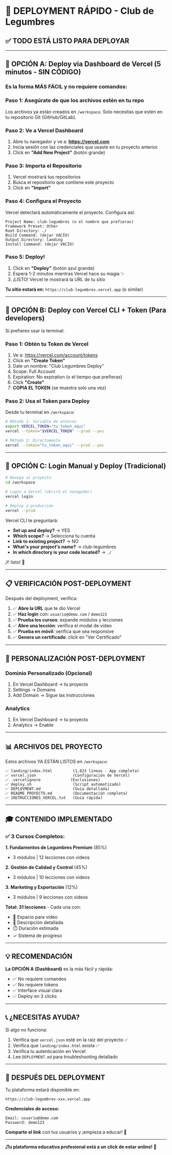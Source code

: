 # 🚀 DEPLOYMENT RÁPIDO - Club de Legumbres

## ✅ TODO ESTÁ LISTO PARA DEPLOYAR

---

## 🎯 OPCIÓN A: Deploy via Dashboard de Vercel (5 minutos - SIN CÓDIGO)

### Es la forma MÁS FÁCIL y no requiere comandos:

### **Paso 1: Asegúrate de que los archivos estén en tu repo**
Los archivos ya están creados en `/workspace`. Solo necesitas que estén en tu repositorio Git (GitHub/GitLab).

### **Paso 2: Ve a Vercel Dashboard**
1. Abre tu navegador y ve a: **https://vercel.com**
2. Inicia sesión con las credenciales que usaste en tu proyecto anterior
3. Click en **"Add New Project"** (botón grande)

### **Paso 3: Importa el Repositorio**
1. Vercel mostrará tus repositorios
2. Busca el repositorio que contiene este proyecto
3. Click en **"Import"**

### **Paso 4: Configura el Proyecto**
Vercel detectará automáticamente el proyecto. Configura así:

```
Project Name: club-legumbres (o el nombre que prefieras)
Framework Preset: Other
Root Directory: ./
Build Command: (dejar VACÍO)
Output Directory: landing
Install Command: (dejar VACÍO)
```

### **Paso 5: Deploy!**
1. Click en **"Deploy"** (botón azul grande)
2. Espera 1-2 minutos mientras Vercel hace su magia ✨
3. ¡LISTO! Vercel te mostrará la URL de tu sitio

**Tu sitio estará en:** `https://club-legumbres.vercel.app` (o similar)

---

## 🎯 OPCIÓN B: Deploy con Vercel CLI + Token (Para developers)

Si prefieres usar la terminal:

### **Paso 1: Obtén tu Token de Vercel**
1. Ve a: https://vercel.com/account/tokens
2. Click en **"Create Token"**
3. Dale un nombre: "Club Legumbres Deploy"
4. Scope: Full Account
5. Expiration: No expiration (o el tiempo que prefieras)
6. Click **"Create"**
7. **COPIA EL TOKEN** (se muestra solo una vez)

### **Paso 2: Usa el Token para Deploy**
Desde tu terminal en `/workspace`:

```bash
# Método 1: Variable de entorno
export VERCEL_TOKEN="tu_token_aqui"
vercel --token="$VERCEL_TOKEN" --prod --yes

# Método 2: Directamente
vercel --token="tu_token_aqui" --prod --yes
```

---

## 🎯 OPCIÓN C: Login Manual y Deploy (Tradicional)

```bash
# Navega al proyecto
cd /workspace

# Login a Vercel (abrirá el navegador)
vercel login

# Deploy a producción
vercel --prod
```

Vercel CLI te preguntará:
- **Set up and deploy?** → YES
- **Which scope?** → Selecciona tu cuenta
- **Link to existing project?** → NO
- **What's your project's name?** → club-legumbres
- **In which directory is your code located?** → `./`

¡Y listo! 🎉

---

## 📋 VERIFICACIÓN POST-DEPLOYMENT

Después del deployment, verifica:

1. ✅ **Abre la URL** que te dio Vercel
2. ✅ **Haz login** con: `usuario@demo.com` / `demo123`
3. ✅ **Prueba los cursos**: expande módulos y lecciones
4. ✅ **Abre una lección**: verifica el modal de video
5. ✅ **Prueba en móvil**: verifica que sea responsive
6. ✅ **Genera un certificado**: click en "Ver Certificado"

---

## 🎨 PERSONALIZACIÓN POST-DEPLOYMENT

### Dominio Personalizado (Opcional)
1. En Vercel Dashboard → tu proyecto
2. Settings → Domains
3. Add Domain → Sigue las instrucciones

### Analytics
1. En Vercel Dashboard → tu proyecto
2. Analytics → Enable

---

## 📊 ARCHIVOS DEL PROYECTO

Estos archivos YA ESTÁN LISTOS en `/workspace`:

```
✅ landing/index.html         (1,623 líneas - App completa)
✅ vercel.json                (Configuración de Vercel)
✅ .vercelignore             (Exclusiones)
✅ deploy.sh                  (Script automatizado)
✅ DEPLOYMENT.md              (Guía detallada)
✅ README_PROYECTO.md         (Documentación completa)
✅ INSTRUCCIONES_VERCEL.txt   (Guía rápida)
```

---

## 🎓 CONTENIDO IMPLEMENTADO

### ✅ 3 Cursos Completos:

**1. Fundamentos de Legumbres Premium** (85%)
- 3 módulos | 12 lecciones con videos

**2. Gestión de Calidad y Control** (45%)
- 3 módulos | 10 lecciones con videos

**3. Marketing y Exportación** (12%)
- 3 módulos | 9 lecciones con videos

**Total: 31 lecciones** - Cada una con:
- 🎥 Espacio para video
- 📝 Descripción detallada
- ⏱️ Duración estimada
- ✓ Sistema de progreso

---

## 💡 RECOMENDACIÓN

**La OPCIÓN A (Dashboard)** es la más fácil y rápida:
- ✅ No requiere comandos
- ✅ No requiere tokens
- ✅ Interface visual clara
- ✅ Deploy en 3 clicks

---

## 📞 ¿NECESITAS AYUDA?

Si algo no funciona:

1. Verifica que `vercel.json` esté en la raíz del proyecto ✅
2. Verifica que `landing/index.html` exista ✅
3. Verifica tu autenticación en Vercel
4. Lee `DEPLOYMENT.md` para troubleshooting detallado

---

## 🎉 DESPUÉS DEL DEPLOYMENT

Tu plataforma estará disponible en:
```
https://club-legumbres-xxx.vercel.app
```

**Credenciales de acceso:**
```
Email: usuario@demo.com
Password: demo123
```

**Comparte el link** con tus usuarios y ¡empieza a educar! 🌱

---

**¡Tu plataforma educativa profesional está a un click de estar online! 🚀**
